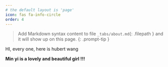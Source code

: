 ```yaml
---
# the default layout is 'page'
icon: fas fa-info-circle
order: 4
---
```


> Add Markdown syntax content to file `_tabs/about.md`{: .filepath } and it will show up on this page.
{: .prompt-tip }

HI, every one, here is hubert wang

<p> <strong>Min yi<strong> is a lovely and beautiful girl !!!<br>
